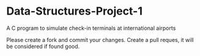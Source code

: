 # Data-Structures-Project-1
A C program to simulate check-in terminals at international airports

Please create a fork and commit your changes.
Create a pull reques, it will be considered if found good.

